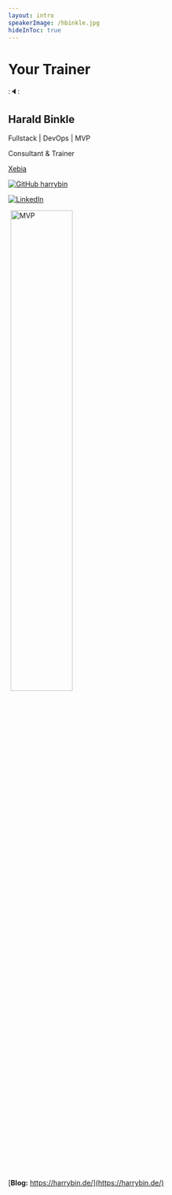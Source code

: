```yaml
---
layout: intro
speakerImage: /hbinkle.jpg
hideInToc: true
---
```



# Your Trainer

::speaker::
<div class="grid grid-cols-2 gap-8">

<div class="mt-4">

## Harald Binkle

Fullstack | DevOps | MVP

Consultant & Trainer

[Xebia](https://xebia.com/)
</div>

<div class="grid grid-cols-2 gap-8">
<div>

[![GitHub](/icon-xebia-github.svg) harrybin](https://github.com/harrybin) 
</div>

<div>

 [![LinkedIn](/LinkedIn_icon.svg)](https://www.linkedin.com/in/harald-binkle)
</div>

<img src="/MVP_Badge.png" alt="MVP" style="width:50%; margin-left: 5px; height: auto; display:inline-block;vertical-align:middle;" />

[**Blog:** https://harrybin.de/](https://harrybin.de/) 
</div>


</div>
